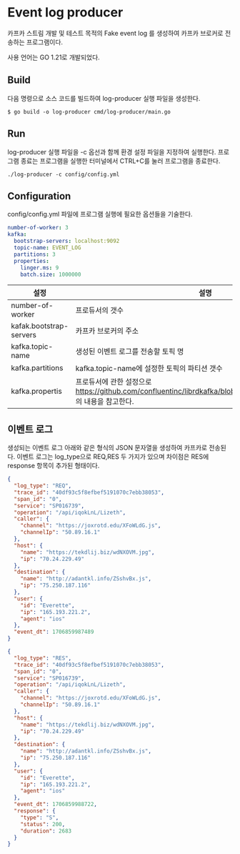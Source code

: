# Event log producer

카프카 스트림 개발 및 테스트 목적의 Fake event log 를 생성하여 카프카 브로커로 전송하는 프로그램이다.

사용 언어는 GO 1.21로 개발되었다.

## Build
다음 명령으로 소스 코드를 빌드하여 log-producer 실행 파일을 생성한다.

```shell
$ go build -o log-producer cmd/log-producer/main.go
```

## Run
log-producer 실행 파일을 -c 옵선과 함께 환경 설정 파일을 지정하여 실행한다.
프로그램 종료는 프로그램을 실행한 터미널에서 CTRL+C를 눌러 프로그램을 종료한다. 

```shell
./log-producer -c config/config.yml
```

## Configuration

config/config.yml 파일에 프로그램 실행에 필요한 옵션들을 기술한다.

```yaml
number-of-worker: 3
kafka:
  bootstrap-servers: localhost:9092
  topic-name: EVENT_LOG
  partitions: 3
  properties:
    linger.ms: 9
    batch.size: 1000000
```

| 설정                      | 설명                                                                                                |
|-------------------------|---------------------------------------------------------------------------------------------------|
| number-of-worker        | 프로듀서의 갯수                                                                                          |
| kafak.bootstrap-servers | 카프카 브로커의 주소                                                                                       |
| kafka.topic-name        | 생성된 이벤트 로그를 전송할 토픽 명                                                                              |
| kafka.partitions        | kafka.topic-name에 설정한 토픽의 파티션 갯수                                                                  |
| kafka.propertis         | 프로듀서에 관한 설정으로 https://github.com/confluentinc/librdkafka/blob/master/CONFIGURATION.md 의 내용을 참고한다. |


## 이벤트 로그
생성되는 이벤트 로그 아래와 같은 형식의 JSON 문자열을 생성하여 카프카로 전송된다.
이벤트 로그는 log_type으로 REQ,RES 두 가지가 있으며 차이점은 RES에 response 항목이 추가된 형태이다.

```json
{
  "log_type": "REQ",
  "trace_id": "40df93c5f8efbef5191070c7ebb38053",
  "span_id": "0",
  "service": "SP016739",
  "operation": "/api/iqokLnL/Lizeth",
  "caller": {
    "channel": "https://joxrotd.edu/XFoWLdG.js",
    "channelIp": "50.89.16.1"
  },
  "host": {
    "name": "https://tekdlij.biz/wdNXOVM.jpg",
    "ip": "70.24.229.49"
  },
  "destination": {
    "name": "http://adantkl.info/ZSshvBx.js",
    "ip": "75.250.187.116"
  },
  "user": {
    "id": "Everette",
    "ip": "165.193.221.2",
    "agent": "ios"
  },
  "event_dt": 1706859987489
}
```

```json
{
  "log_type": "RES",
  "trace_id": "40df93c5f8efbef5191070c7ebb38053",
  "span_id": "0",
  "service": "SP016739",
  "operation": "/api/iqokLnL/Lizeth",
  "caller": {
    "channel": "https://joxrotd.edu/XFoWLdG.js",
    "channelIp": "50.89.16.1"
  },
  "host": {
    "name": "https://tekdlij.biz/wdNXOVM.jpg",
    "ip": "70.24.229.49"
  },
  "destination": {
    "name": "http://adantkl.info/ZSshvBx.js",
    "ip": "75.250.187.116"
  },
  "user": {
    "id": "Everette",
    "ip": "165.193.221.2",
    "agent": "ios"
  },
  "event_dt": 1706859988722,
  "response": {
    "type": "S",
    "status": 200,
    "duration": 2683
  }
}

```